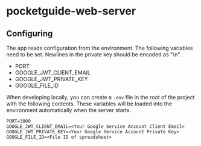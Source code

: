 # pocketguide-web-server

## Configuring

The app reads configuration from the environment. The following variables need
to be set. Newlines in the private key should be encoded as "\n".

* PORT
* GOOGLE_JWT_CLIENT_EMAIL
* GOOGLE_JWT_PRIVATE_KEY
* GOOGLE_FILE_ID

When developing locally, you can create a `.env` file in the root of the project
with the following contents. These variables will be loaded into the environment
automatically when the server starts.

```
PORT=3000
GOOGLE_JWT_CLIENT_EMAIL=<Your Google Service Account Client Email>
GOOGLE_JWT_PRIVATE_KEY=<Your Google Service Account Private Key>
GOOGLE_FILE_ID=<File ID of spreadsheet>
```
